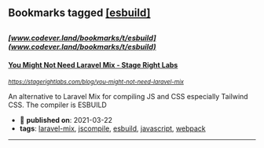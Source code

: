 ## Bookmarks tagged [[esbuild]](https://www.codever.land/search?q=[esbuild])

_<sup><sup>[www.codever.land/bookmarks/t/esbuild](www.codever.land/bookmarks/t/esbuild)</sup></sup>_
---
#### [You Might Not Need Laravel Mix - Stage Right Labs](https://stagerightlabs.com/blog/you-might-not-need-laravel-mix)
_<sup>https://stagerightlabs.com/blog/you-might-not-need-laravel-mix</sup>_

An alternative to Laravel Mix for compiling JS and CSS especially Tailwind CSS.
The compiler is ESBUILD
* :calendar: **published on**: 2021-03-22
* **tags**: [laravel-mix](../tagged/laravel-mix.md), [jscompile](../tagged/jscompile.md), [esbuild](../tagged/esbuild.md), [javascript](../tagged/javascript.md), [webpack](../tagged/webpack.md)
---

